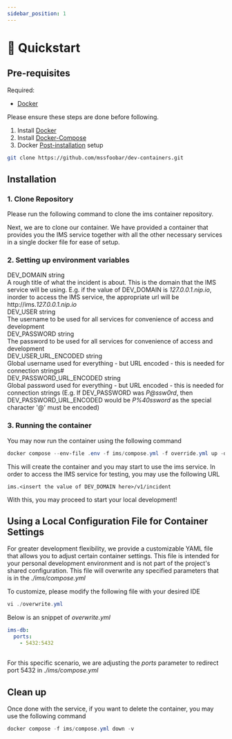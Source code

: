 ```yaml
---
sidebar_position: 1
---
```


# 🚀 Quickstart

## Pre-requisites

Required:

- [Docker](https://www.docker.com/)

Please ensure these steps are done before following.

1. Install [Docker](https://docs.docker.com/desktop/install/ubuntu/)
2. Install [Docker-Compose](https://docs.docker.com/compose/install/linux/)
3. Docker [Post-installation](https://docs.docker.com/engine/install/linux-postinstall/) setup

```bash
git clone https://github.com/mssfoobar/dev-containers.git
```

## Installation

### 1. Clone Repository

Please run the following command to clone the ims container repository.

Next, we are to clone our container. We have provided a container that provides you the IMS service together with all the other necessary services in a single docker file for ease of setup.

### 2. Setting up environment variables

<div class="attribute">
  <div class="attributeheader"><span class="attributename">DEV_DOMAIN</span> <span class="attributetype">string</span></div>
    A rough title of what the incident is about.
    This is the domain that the IMS service will be using. E.g. if the value of DEV_DOMAIN
is <i>127.0.0.1.nip.io</i>, inorder to access the IMS service, the appropriate url will be http://ims.<i>127.0.0.1.nip.io</i>
</div>

<div class="attribute">
  <div class="attributeheader"><span class="attributename">DEV_USER</span> <span class="attributetype">string</span></div>
    The username to be used for all services for convenience of access and development
</div>
<div class="attribute">
  <div class="attributeheader"><span class="attributename">DEV_PASSWORD</span> <span class="attributetype">string</span></div>
    The password to be used for all services for convenience of access and development
</div>
<div class="attribute">
  <div class="attributeheader"><span class="attributename">DEV_USER_URL_ENCODED</span> <span class="attributetype">string</span></div>
    Global username used for everything - but URL encoded - this is needed for connection strings#    
</div>

<div class="attribute">
  <div class="attributeheader"><span class="attributename">DEV_PASSWORD_URL_ENCODED</span> <span class="attributetype">string</span></div>
  Global password used for everything - but URL encoded - this is needed for connection strings
  (E.g. If <span class="attributename">DEV_PASSWORD</span> was <i>P@ssw0rd</i>, then <span class="attributename">
    DEV_PASSWORD_URL_ENCODED</span> would be <i>P%40ssword</i> as the special character '@' must be encoded)
</div>


### 3. Running the container

You may now run the container using the following command

```powershell
docker compose --env-file .env -f ims/compose.yml -f override.yml up -d
```

This will create the container and you may start to use the ims service. In order to access the IMS service for testing, you may use the following URL

```
ims.<insert the value of DEV_DOMAIN here>/v1/incident
```

With this, you may proceed to start your local development!

## Using a Local Configuration File for Container Settings

For greater development flexibility, we provide a customizable YAML file that allows you to adjust certain container settings. This file is intended for your personal development environment and is not part of the project's shared configuration. This file will overwrite any specified parameters that is in the <i>./ims/compose.yml</i>

To customize, please modify the following file with your desired IDE

```powershell
vi ./overwrite.yml
```

Below is an snippet of <i>overwrite.yml</i>

```yaml
ims-db:
  ports:
    - 5432:5432
```

## 

For this specific scenario, we are adjusting the <i>ports</i> parameter to redirect port 5432 in <i>./ims/compose.yml</i>

## Clean up

Once done with the service, if you want to delete the container, you may use the following command

```powershell
docker compose -f ims/compose.yml down -v
```
